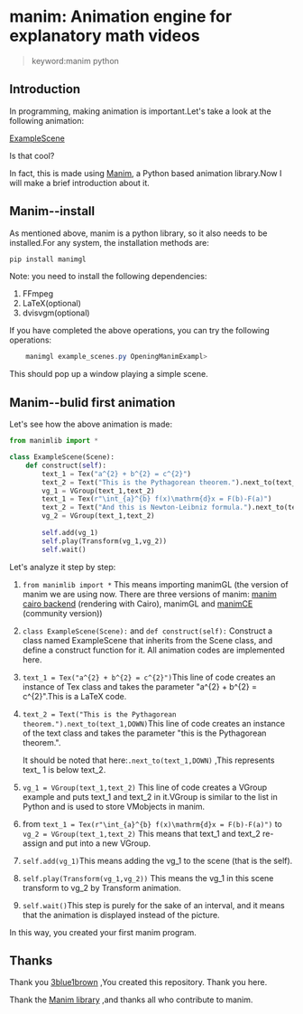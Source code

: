 # manim: Animation engine for explanatory math videos

>keyword:manim python

## Introduction

In programming, making animation is important.Let's take a look at the following animation:

[ExampleScene](aseets%5CExampleScene.mp4)

Is that cool?

In fact, this is made using [Manim](https://www.github.com/3b1b/manim), a Python based animation library.Now I will make a brief introduction about it.

## Manim--install

As mentioned above, manim is a python library, so it also needs to be installed.For any system, the installation methods are:

```powershell
pip install manimgl
```

Note: you need to install the following dependencies:

1. FFmpeg
2. LaTeX(optional)
3. dvisvgm(optional)

If you have completed the above operations, you can try the following operations:

```powershell
    manimgl example_scenes.py OpeningManimExampl>
```

This should pop up a window playing a simple scene.

## Manim--bulid first animation

Let's see how the above animation is made:

```py
from manimlib import *

class ExampleScene(Scene):
    def construct(self):
        text_1 = Tex("a^{2} + b^{2} = c^{2}")
        text_2 = Text("This is the Pythagorean theorem.").next_to(text_1,DOWN)
        vg_1 = VGroup(text_1,text_2)
        text_1 = Tex(r"\int_{a}^{b} f(x)\mathrm{d}x = F(b)-F(a)")
        text_2 = Text("And this is Newton-Leibniz formula.").next_to(text_1,DOWN)
        vg_2 = VGroup(text_1,text_2)
        
        self.add(vg_1)
        self.play(Transform(vg_1,vg_2))
        self.wait()
```

Let's analyze it step by step:

1. ` from manimlib import * ` This means importing manimGL (the version of manim we are using now. There are three versions of manim: [manim cairo backend](https://github.com/3b1b/manim/tree/cairo-backend) (rendering with Cairo), manimGL and [manimCE](https://www.github.com/ManimCommunity/Manim) (community version))
2. ` class ExampleScene(Scene): ` and ` def construct(self): ` Construct a class named ExampleScene that inherits from the Scene class, and define a construct function for it. All animation codes are implemented here.
3. ` text_1 = Tex("a^{2} + b^{2} = c^{2}") `This line of code creates an instance of Tex class and takes the parameter "a^{2} + b^{2} = c^{2}".This is a LaTeX code.
4. ` text_2 = Text("This is the Pythagorean theorem.").next_to(text_1,DOWN) `This line of code creates an instance of the text class and takes the parameter "this is the Pythagorean theorem.".

    It should be noted that here:` .next_to(text_1,DOWN) ` ,This represents text_ 1 is below text_2.

5. ` vg_1 = VGroup(text_1,text_2) ` This line of code creates a VGroup example and puts text_1 and text_2 in it.VGroup is similar to the list in Python and is used to store VMobjects in manim.
6. from ` text_1 = Tex(r"\int_{a}^{b} f(x)\mathrm{d}x = F(b)-F(a)") ` to ` vg_2 = VGroup(text_1,text_2) ` This means that text_1 and text_2 re-assign and put into a new VGroup.
7. ` self.add(vg_1) `This means adding the vg_1 to the scene (that is the self).
8. ` self.play(Transform(vg_1,vg_2)) ` This means the vg_1 in this scene transform to vg_2 by Transform animation.
9. ` self.wait() `This step is purely for the sake of an interval, and it means that the animation is displayed instead of the picture.

In this way, you created your first manim program.

## Thanks

Thank you [3blue1brown](https://www.github.com/3b1b) ,You created this repository. Thank you here.

Thank the [Manim library](https://ww.github.com/3b1b/manim) ,and thanks all who contribute to manim.